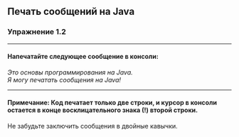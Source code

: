 ## Печать сообщений на Java
### Упражнение 1.2
***
#### Напечатайте следующее сообщение в консоли:

_Это основы программирования на Java.<br>
Я могу печатать сообщения на Java!_
***
#### Примечание: Код печатает только две строки, и курсор в консоли остается в конце восклицательного знака (!) второй строки.
<div class="hint">
  Не забудьте заключить сообщения в двойные кавычки.
</div>